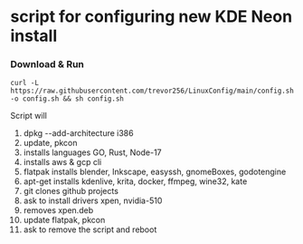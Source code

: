 # script for configuring new KDE Neon install
### Download & Run
```
curl -L https://raw.githubusercontent.com/trevor256/LinuxConfig/main/config.sh -o config.sh && sh config.sh
```
Script will
 1. dpkg --add-architecture i386
 2. update, pkcon
 3. installs languages GO, Rust, Node-17
 4. installs aws & gcp cli
 5. flatpak installs blender, Inkscape, easyssh, gnomeBoxes, godotengine
 6. apt-get installs kdenlive, krita, docker, ffmpeg, wine32, kate
 8. git clones github projects
 9. ask to install drivers xpen, nvidia-510
 10. removes xpen.deb
 11. update flatpak, pkcon
 12. ask to remove the script and reboot
